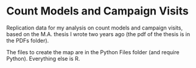 # Count Models and Campaign Visits
Replication data for my analysis on count models and campaign visits, based on the M.A. thesis I wrote two years ago (the pdf of the thesis is in the PDFs folder).

The files to create the map are in the Python Files folder (and require Python). Everything else is R.
